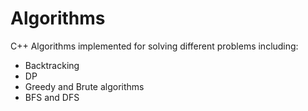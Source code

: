 # Algorithms
C++ Algorithms implemented for solving different problems including:
- Backtracking
- DP
- Greedy and Brute algorithms
- BFS and DFS
